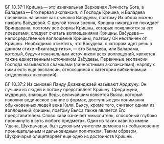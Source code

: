 БГ 10.37:1	Кришна — это изначальная Верховная Личность Бога, а Баладева — Его первая экспансия. И Господь Кришна, и Баладева появились на земле как сыновья Васудевы, поэтому Их обоих можно назвать Ва̄судевой. С другой точки зрения, Кришна никогда не покидает Вриндавана, поэтому все формы Кришны, которые появляются за его пределами, следует считать воплощениями Кришны. Ва̄судева — непосредственное воплощение Кришны, поэтому Он неотличен от Кришны. Необходимо отметить, что Ва̄судева, о котором идет речь в данном стихе «Бхагавад-гиты», — это Баладева, или Баларама, который, будучи изначальным источником всех воплощений, является также единственным источником Ва̄судевы. Первичные экспансии Господа называются свамшами (личностными экспансиями); наряду с ними есть еще экспансии, относящиеся к категории вибхиннамши (отделенных экспансий).

БГ 10.37:2	Из сыновей Панду Дхананджаей называют Арджуну. Он лучший из людей и потому представляет Кришну. Среди муни, мудрецов, знающих Веды, величайшим является Вьяса, который изложил ведическое знание в формах, доступных для понимания обыкновенных людей века Кали. Вьясу, кроме того, считают одним из воплощений Кришны, поэтому Вьяса также является Его представителем. Слово кави означает «мыслитель, способный глубоко проникнуть в суть любого предмета». Один из таких кави по имени Ушана, Шукрачарья, был духовным учителем демонов и необыкновенно проницательным и дальновидным политиком. Таким образом, Шукрачарья олицетворяет еще одно из достоинств Кришны.